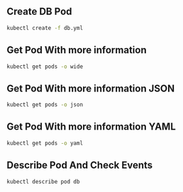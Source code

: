 ## Create DB Pod
```bash
kubectl create -f db.yml
```

## Get Pod With more information

```bash
kubectl get pods -o wide
```

## Get Pod With more information JSON

```bash
kubectl get pods -o json
```

## Get Pod With more information YAML

```bash
kubectl get pods -o yaml
```

## Describe Pod And Check Events

```bash
kubectl describe pod db
```
